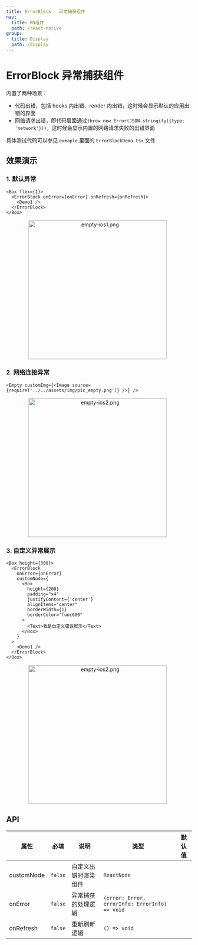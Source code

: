 ```yaml
---
title: ErrorBlock - 异常捕获组件
nav:
  title: RN组件
  path: /react-native
group:
  title: Display
  path: /display
---
```


# ErrorBlock 异常捕获组件

内置了两种场景：

- 代码出错，包括 hooks 内出错、render 内出错，这时候会显示默认的应用出错的界面
- 网络请求出错，即代码层面通过`throw new Error(JSON.stringify({type: 'network'}))`，这时候会显示内置的网络请求失败的出错界面

具体测试代码可以参见 `exmaple` 里面的 `ErrorBlockDemo.tsx` 文件

## 效果演示

### 1. 默认异常

```tsx | pure
<Box flex={1}>
  <ErrorBlock onError={onError} onRefresh={onRefresh}>
    <Demo1 />
  </ErrorBlock>
</Box>
```

<center>
  <figure>
    <img
      alt="empty-ios1.png"
      src="https://td-dev-public.oss-cn-hangzhou.aliyuncs.com/maoyes-app/1643165357318249571.png"
      style="width: 375px; margin-right: 10px; border: 1px solid #ddd;"
    />
  </figure>
</center>

### 2. 网络连接异常

```tsx | pure
<Empty customImg={<Image source={require('../../assets/img/pic_empty.png')} />} />
```

<center>
  <figure>
    <img
      alt="empty-ios2.png"
      src="https://td-dev-public.oss-cn-hangzhou.aliyuncs.com/maoyes-app/1643165225985160065.png"
      style="width: 375px; margin-right: 10px; border: 1px solid #ddd;"
    />
  </figure>
</center>

### 3. 自定义异常展示

```tsx | pure
<Box height={300}>
  <ErrorBlock
    onError={onError}
    customNode={
      <Box
        height={200}
        padding="x4"
        justifyContent={'center'}
        alignItems="center"
        borderWidth={1}
        borderColor="func600"
      >
        <Text>我是自定义错误展示</Text>
      </Box>
    }
  >
    <Demo1 />
  </ErrorBlock>
</Box>
```

<center>
  <figure>
    <img
      alt="empty-ios2.png"
      src="https://td-dev-public.oss-cn-hangzhou.aliyuncs.com/maoyes-app/1643165587210140943.png"
      style="width: 375px; margin-right: 10px; border: 1px solid #ddd;"
    />
  </figure>
</center>

## API

| 属性       | 必填    | 说明                 | 类型                                           | 默认值 |
| ---------- | ------- | -------------------- | ---------------------------------------------- | ------ |
| customNode | `false` | 自定义出错时渲染组件 | `ReactNode`                                    |        |
| onError    | `false` | 异常捕获的处理逻辑   | `(error: Error, errorInfo: ErrorInfo) => void` |        |
| onRefresh  | `false` | 重新刷新逻辑         | `() => void`                                   |        |
